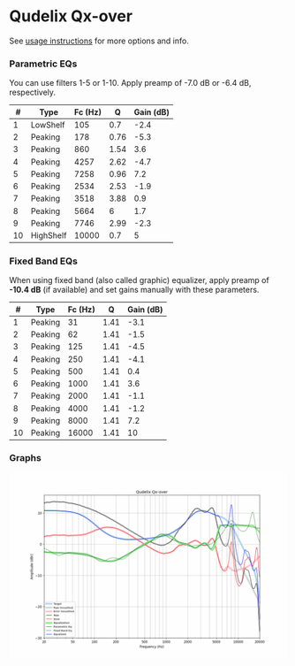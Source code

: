 # Qudelix Qx-over
See [usage instructions](https://github.com/jaakkopasanen/AutoEq#usage) for more options and info.

### Parametric EQs
You can use filters 1-5 or 1-10. Apply preamp of -7.0 dB or -6.4 dB, respectively.

|   # | Type      |   Fc (Hz) |    Q |   Gain (dB) |
|-----|-----------|-----------|------|-------------|
|   1 | LowShelf  |       105 | 0.7  |        -2.4 |
|   2 | Peaking   |       178 | 0.76 |        -5.3 |
|   3 | Peaking   |       860 | 1.54 |         3.6 |
|   4 | Peaking   |      4257 | 2.62 |        -4.7 |
|   5 | Peaking   |      7258 | 0.96 |         7.2 |
|   6 | Peaking   |      2534 | 2.53 |        -1.9 |
|   7 | Peaking   |      3518 | 3.88 |         0.9 |
|   8 | Peaking   |      5664 | 6    |         1.7 |
|   9 | Peaking   |      7746 | 2.99 |        -2.3 |
|  10 | HighShelf |     10000 | 0.7  |         5   |

### Fixed Band EQs
When using fixed band (also called graphic) equalizer, apply preamp of **-10.4 dB** (if available) and set gains manually with these parameters.

|   # | Type    |   Fc (Hz) |    Q |   Gain (dB) |
|-----|---------|-----------|------|-------------|
|   1 | Peaking |        31 | 1.41 |        -3.1 |
|   2 | Peaking |        62 | 1.41 |        -1.5 |
|   3 | Peaking |       125 | 1.41 |        -4.5 |
|   4 | Peaking |       250 | 1.41 |        -4.1 |
|   5 | Peaking |       500 | 1.41 |         0.4 |
|   6 | Peaking |      1000 | 1.41 |         3.6 |
|   7 | Peaking |      2000 | 1.41 |        -1.1 |
|   8 | Peaking |      4000 | 1.41 |        -1.2 |
|   9 | Peaking |      8000 | 1.41 |         7.2 |
|  10 | Peaking |     16000 | 1.41 |        10   |

### Graphs
![](./Qudelix%20Qx-over.png)
